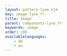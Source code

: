 ```yaml
---
layout: pattern-lyne.njk
key: image-lyne_fr
title: Image
parent: components-lyne_fr
keywords: image
order: 190
availablelanguages: 
    - de
    - en
---
```

